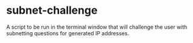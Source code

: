 # subnet-challenge
A script to be run in the terminal window that will challenge the user with subnetting questions for generated IP addresses.
